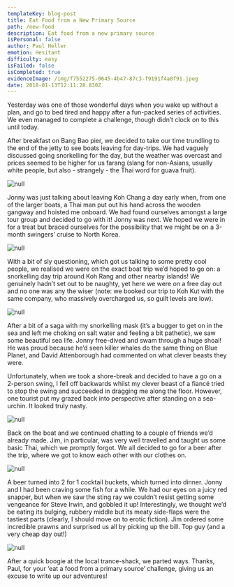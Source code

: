 ```yaml
---
templateKey: blog-post
title: Eat Food from a New Primary Source
path: /new-food
description: Eat food from a new primary source
isPersonal: false
author: Paul Heller
emotion: Hesitant
difficulty: easy
isFailed: false 
isCompleted: true
evidenceImage: /img/f7552275-0645-4b47-87c3-f9191f4a0f91.jpeg
date: 2018-01-13T12:11:28.830Z
---
```

Yesterday was one of those wonderful days when you wake up without a plan, and go to bed tired and happy after a fun-packed series of activities. We even managed to complete a challenge, though didn’t clock on to this until today.

After breakfast on Bang Bao pier, we decided to take our time trundling to the end of the jetty to see boats leaving for day-trips. We had vaguely discussed going snorkelling for the day, but the weather was overcast and prices seemed to be higher for us farang (slang for non-Asians, usually white people, but also - strangely - the Thai word for guava fruit).

![null](/img/73016c07-bacd-4ebf-a4b3-7f2087daf46b.jpeg)

Jonny was just talking about leaving Koh Chang a day early when, from one of the larger boats, a Thai man put out his hand across the wooden gangway and hoisted me onboard. We had found ourselves amongst a large tour group and decided to go with it! Jonny was next. We hoped we were in for a treat but braced ourselves for the possibility that we might be on a 3-month swingers’ cruise to North Korea.

![null](/img/56f8dd8d-1743-42fc-b274-bf8b56f193c6.jpeg)

With a bit of sly questioning, which got us talking to some pretty cool people, we realised we were on the exact boat trip we’d hoped to go on: a snorkelling day trip around Koh Rang and other nearby islands! We genuinely hadn’t set out to be naughty, yet here we were on a free day out and no one was any the wiser (note: we booked our trip to Koh Kut with the same company, who massively overcharged us, so guilt levels are low).

![null](/img/e3da4f30-489a-437e-8cc2-8054cd4fda9c.jpeg)

After a bit of a saga with my snorkelling mask (it’s a bugger to get on in the sea and left me choking on salt water and feeling a bit pathetic), we saw some beautiful sea life. Jonny free-dived and swam through a huge shoal! He was proud because he’d seen killer whales do the same thing on Blue Planet, and David Attenborough had commented on what clever beasts they were.

Unfortunately, when we took a shore-break and decided to have a go on a 2-person swing, I fell off backwards whilst my clever beast of a fiancé tried to stop the swing and succeeded in dragging me along the floor. However, one tourist put my grazed back into perspective after standing on a sea-urchin. It looked truly nasty.

![null](/img/7d979545-cd0e-4959-9d28-83d90c0fb838.jpeg)

Back on the boat and we continued chatting to a couple of friends we’d already made. Jim, in particular, was very well travelled and taught us some basic Thai, which we promptly forgot. We all decided to go for a beer after the trip, where we got to know each other with our clothes on.

![null](/img/6b975291-38b2-453f-8b70-fe912cfa32a8.jpeg)

A beer turned into 2 for 1 cocktail buckets, which turned into dinner. Jonny and I had been craving some fish for a while. We had our eyes on a juicy red snapper, but when we saw the sting ray we couldn’t resist getting some vengeance for Steve Irwin, and gobbled it up! Interestingly, we thought we’d be eating its bulging, rubbery middle but its meaty side-flaps were the tastiest parts (clearly, I should move on to erotic fiction). Jim ordered some incredible prawns and surprised us all by picking up the bill. Top guy (and a very cheap day out!)

![null](/img/f7552275-0645-4b47-87c3-f9191f4a0f91.jpeg)

After a quick boogie at the local trance-shack, we parted ways. Thanks, Paul, for your ‘eat a food from a primary source’ challenge, giving us an excuse to write up our adventures!
